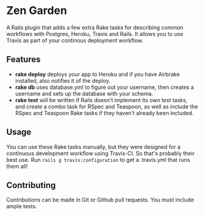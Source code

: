 # Zen Garden

A Rails plugin that adds a few extra Rake tasks for describing common
workflows with Postgres, Heroku, Travis and Rails. It allows you to use
Travis as part of your continous deployment workflow.

## Features

- **rake deploy** deploys your app to Heroku and if you have Airbrake
  installed, also notifies it of the deploy.
- **rake db** uses database.yml to figure out your username, then
  creates a username and sets up the database with your schema.
- **rake test** will be written if Rails doesn't implement its own test
  tasks, and create a combo task for RSpec and Teaspoon, as well as
  include the RSpec and Teaspoon Rake tasks if they haven't already been
  included.

## Usage

You can use these Rake tasks manually, but they were designed for a
continuous development workflow using Travis-CI. So that's probably
their best use. Run `rails g travis:configuration` to get a .travis.yml
that runs them all!

## Contributing

Contributions can be made in Git or Github pull requests. You must
include ample tests.
